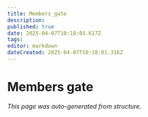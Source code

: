 ```yaml
---
title: Members_gate
description: 
published: true
date: 2025-04-07T10:18:03.617Z
tags: 
editor: markdown
dateCreated: 2025-04-07T10:18:01.316Z
---
```


# Members gate

*This page was auto-generated from structure.*